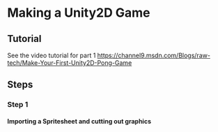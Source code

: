 # Making a Unity2D Game #

## Tutorial ##
See the video tutorial for part 1 https://channel9.msdn.com/Blogs/raw-tech/Make-Your-First-Unity2D-Pong-Game


## Steps ##

### Step 1 ###
#### Importing a Spritesheet and cutting out graphics ####